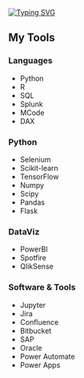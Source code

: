 <a href="https://git.io/typing-svg"><img src="https://readme-typing-svg.demolab.com?font=Regular+400&size=40&duration=2000&pause=5&color=000000&background=FFFFFF&center=true&vCenter=true&multiline=true&width=1000&height=150&lines=Dataist%3A;Noun;1.+One+who+works+with+data" alt="Typing SVG" /></a>


## My Tools

### Languages
- Python
- R
- SQL
- Splunk
- MCode
- DAX

### Python
- Selenium
- Scikit-learn
- TensorFlow
- Numpy
- Scipy
- Pandas
- Flask

### DataViz
- PowerBI
- Spotfire
- QlikSense

### Software & Tools
- Jupyter
- Jira
- Confluence
- Bitbucket
- SAP
- Oracle
- Power Automate
- Power Apps
